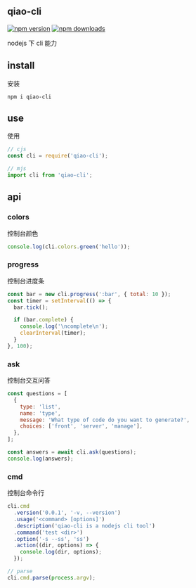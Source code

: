 ## qiao-cli

[![npm version](https://img.shields.io/npm/v/qiao-cli.svg?style=flat-square)](https://www.npmjs.org/package/qiao-cli)
[![npm downloads](https://img.shields.io/npm/dm/qiao-cli.svg?style=flat-square)](https://npm-stat.com/charts.html?package=qiao-cli)

nodejs 下 cli 能力

## install

安装

```shell
npm i qiao-cli
```

## use

使用

```javascript
// cjs
const cli = require('qiao-cli');

// mjs
import cli from 'qiao-cli';
```

## api

### colors

控制台颜色

```javascript
console.log(cli.colors.green('hello'));
```

### progress

控制台进度条

```javascript
const bar = new cli.progress(':bar', { total: 10 });
const timer = setInterval(() => {
  bar.tick();

  if (bar.complete) {
    console.log('\ncomplete\n');
    clearInterval(timer);
  }
}, 100);
```

### ask

控制台交互问答

```javascript
const questions = [
  {
    type: 'list',
    name: 'type',
    message: 'What type of code do you want to generate?',
    choices: ['front', 'server', 'manage'],
  },
];

const answers = await cli.ask(questions);
console.log(answers);
```

### cmd

控制台命令行

```javascript
cli.cmd
  .version('0.0.1', '-v, --version')
  .usage('<command> [options]')
  .description('qiao-cli is a nodejs cli tool')
  .command('test <dir>')
  .option('-s --ss', 'ss')
  .action((dir, options) => {
    console.log(dir, options);
  });

// parse
cli.cmd.parse(process.argv);
```
